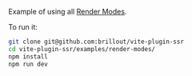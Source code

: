 Example of using all [Render Modes](https://vite-plugin-ssr.com/render-modes).

To run it:

```bash
git clone git@github.com:brillout/vite-plugin-ssr
cd vite-plugin-ssr/examples/render-modes/
npm install
npm run dev
```
